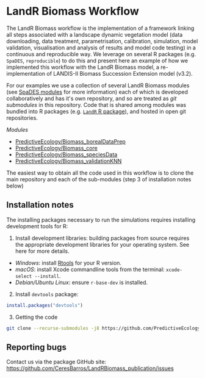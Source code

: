 # LandR Biomass Workflow
The LandR Biomass workflow is the implementation of a framework linking all steps associated with a landscape dynamic vegetation model (data downloading, data treatment, parametrisation, calibration, simulation, model validation, visualisation and analysis of results and model code testing) in a continuous and reproducible way.
We leverage on several R packages (e.g. `SpaDES`, `reproducible`) to do this and present here an example of how we implemented this workflow with the LandR Biomass model, a re-implementation of LANDIS-II Biomass Succession Extension model (v3.2).

For our examples we use a collection of several LandR Biomass modules (see [SpaDES modules](https://spades-core.predictiveecology.org/articles/i-introduction.html) for more information) each of which is developed collaboratively and has it's own repository, and so are treated as *git submodules* in this repository. Code that is shared among modules was bundled into R packages (e.g. [`LandR` R package](https://github.com/PredictiveEcology/LandR/)), and hosted in open git repositories. 

*Modules*
* [PredictiveEcology/Biomass_borealDataPrep](https://github.com/PredictiveEcology/Biomass_borealDataPrep)
* [PredictiveEcology/Biomass_core](https://github.com/PredictiveEcology/Biomass_core)
* [PredictiveEcology/Biomass_speciesData](https://github.com/PredictiveEcology/Biomass_speciesData)
* [PredictiveEcology/Biomass_validationKNN](https://github.com/PredictiveEcology/Biomass_validationKNN)

The easiest way to obtain all the code used in this workflow is to clone the main repository and each of the sub-modules (step 3 of installation notes below)

## Installation notes
The installing packages necessary to run the simulations requires installing development tools for R:

1. Install development libraries: building packages from source requires the appropriate development libraries for your operating system. See here for more details.

* *Windows*: install [Rtools](https://cran.r-project.org/bin/windows/Rtools/) for your R version.
* *macOS*: install Xcode commandline tools from the terminal: `xcode-select --install`.
* *Debian/Ubuntu Linux*: ensure `r-base-dev` is installed.

2. Install `devtools` package:

```r
install.packages("devtools")
```

3. Getting the code

```bash
git clone --recurse-submodules -j8 https://github.com/PredictiveEcology/LandWeb
```

## Reporting bugs
Contact us via the package GitHub site: https://github.com/CeresBarros/LandRBiomass_publication/issues
